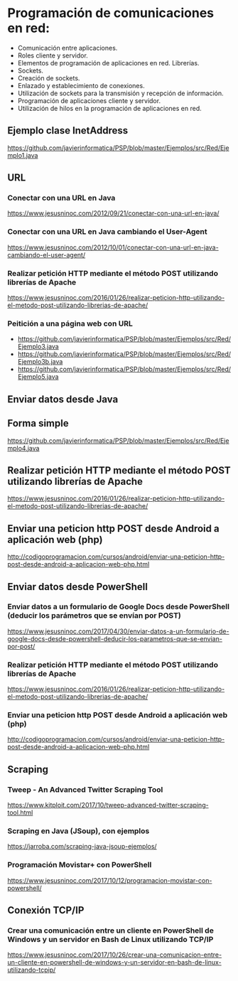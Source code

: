 # Programación de comunicaciones en red:
 -	Comunicación entre aplicaciones.
 -	Roles cliente y servidor.
 -	Elementos de programación de aplicaciones en red. Librerías.
 -	Sockets.
 -	Creación de sockets.
 -	Enlazado y establecimiento de conexiones.
 -	Utilización de sockets para la transmisión y recepción de información.
 -	Programación de aplicaciones cliente y servidor.
 -	Utilización de hilos en la programación de aplicaciones en red.

## Ejemplo clase InetAddress
https://github.com/javierinformatica/PSP/blob/master/Ejemplos/src/Red/Ejemplo1.java

## URL
### Conectar con una URL en Java
https://www.jesusninoc.com/2012/09/21/conectar-con-una-url-en-java/
### Conectar con una URL en Java cambiando el User-Agent
https://www.jesusninoc.com/2012/10/01/conectar-con-una-url-en-java-cambiando-el-user-agent/
### Realizar petición HTTP mediante el método POST utilizando librerías de Apache
https://www.jesusninoc.com/2016/01/26/realizar-peticion-http-utilizando-el-metodo-post-utilizando-librerias-de-apache/
### Peitición a una página web con URL
* https://github.com/javierinformatica/PSP/blob/master/Ejemplos/src/Red/Ejemplo3.java
* https://github.com/javierinformatica/PSP/blob/master/Ejemplos/src/Red/Ejemplo3b.java
* https://github.com/javierinformatica/PSP/blob/master/Ejemplos/src/Red/Ejemplo5.java

## Enviar datos desde Java
## Forma simple
https://github.com/javierinformatica/PSP/blob/master/Ejemplos/src/Red/Ejemplo4.java

## Realizar petición HTTP mediante el método POST utilizando librerías de Apache
https://www.jesusninoc.com/2016/01/26/realizar-peticion-http-utilizando-el-metodo-post-utilizando-librerias-de-apache/

## Enviar una peticion http POST desde Android a aplicación web (php)
http://codigoprogramacion.com/cursos/android/enviar-una-peticion-http-post-desde-android-a-aplicacion-web-php.html

## Enviar datos desde PowerShell
### Enviar datos a un formulario de Google Docs desde PowerShell (deducir los parámetros que se envían por POST)
https://www.jesusninoc.com/2017/04/30/enviar-datos-a-un-formulario-de-google-docs-desde-powershell-deducir-los-parametros-que-se-envian-por-post/

### Realizar petición HTTP mediante el método POST utilizando librerías de Apache
https://www.jesusninoc.com/2016/01/26/realizar-peticion-http-utilizando-el-metodo-post-utilizando-librerias-de-apache/

### Enviar una peticion http POST desde Android a aplicación web (php)
http://codigoprogramacion.com/cursos/android/enviar-una-peticion-http-post-desde-android-a-aplicacion-web-php.html


## Scraping
### Tweep - An Advanced Twitter Scraping Tool
https://www.kitploit.com/2017/10/tweep-advanced-twitter-scraping-tool.html

### Scraping en Java (JSoup), con ejemplos
https://jarroba.com/scraping-java-jsoup-ejemplos/

### Programación Movistar+ con PowerShell
https://www.jesusninoc.com/2017/10/12/programacion-movistar-con-powershell/

## Conexión TCP/IP
### Crear una comunicación entre un cliente en PowerShell de Windows y un servidor en Bash de Linux utilizando TCP/IP
https://www.jesusninoc.com/2017/10/26/crear-una-comunicacion-entre-un-cliente-en-powershell-de-windows-y-un-servidor-en-bash-de-linux-utilizando-tcpip/
